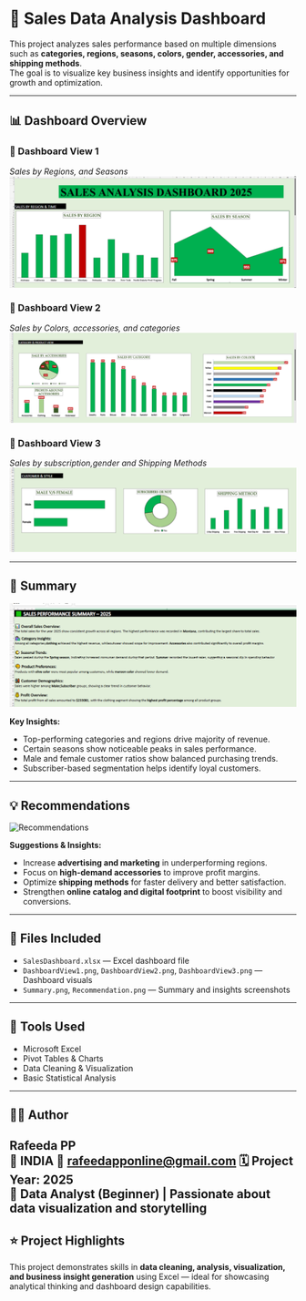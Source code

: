 # 📘 Sales Data Analysis Dashboard

This project analyzes sales performance based on multiple dimensions such as **categories, regions, seasons, colors, gender, accessories, and shipping methods**.  
The goal is to visualize key business insights and identify opportunities for growth and optimization.

---

## 📊 Dashboard Overview

### 🔹 Dashboard View 1  
*Sales by  Regions, and Seasons*  
![Dashboard View 1](dashboardview.png)

### 🔹 Dashboard View 2  
*Sales by Colors, accessories, and categories*  
![Dashboard View 2](dashboardview2.png)

### 🔹 Dashboard View 3  
*Sales by subscription,gender and Shipping Methods*  
![Dashboard View 3](dashboardview3(434).png)

---

## 📝 Summary  
![Summary](dashboardsummary.png)

**Key Insights:**
- Top-performing categories and regions drive majority of revenue.  
- Certain seasons show noticeable peaks in sales performance.  
- Male and female customer ratios show balanced purchasing trends.  
- Subscriber-based segmentation helps identify loyal customers.  

---

## 💡 Recommendations  
![Recommendations](dashboardrecommendation.png)

**Suggestions & Insights:**
- Increase **advertising and marketing** in underperforming regions.  
- Focus on **high-demand accessories** to improve profit margins.  
- Optimize **shipping methods** for faster delivery and better satisfaction.  
- Strengthen **online catalog and digital footprint** to boost visibility and conversions.  

---

## 📂 Files Included
- `SalesDashboard.xlsx` — Excel dashboard file  
- `DashboardView1.png`, `DashboardView2.png`, `DashboardView3.png` — Dashboard visuals  
- `Summary.png`, `Recommendation.png` — Summary and insights screenshots  

---

## 🧠 Tools Used
- Microsoft Excel  
- Pivot Tables & Charts  
- Data Cleaning & Visualization  
- Basic Statistical Analysis  

---

## 👩‍💻 Author
**Rafeeda PP**  
📍 INDIA 
📧 rafeedapponline@gmail.com
🗓️ Project Year: 2025  
📍 Data Analyst (Beginner) | Passionate about data visualization and storytelling
---

## ⭐ Project Highlights
This project demonstrates skills in **data cleaning, analysis, visualization, and business insight generation** using Excel — ideal for showcasing analytical thinking and dashboard design capabilities.
